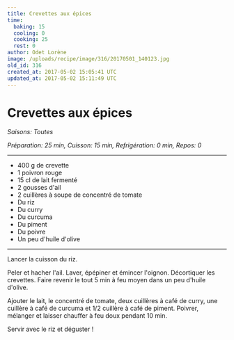 ```yaml
---
title: Crevettes aux épices
time:
  baking: 15
  cooling: 0
  cooking: 25
  rest: 0
author: Odet Lorène
image: /uploads/recipe/image/316/20170501_140123.jpg
old_id: 316
created_at: 2017-05-02 15:05:41 UTC
updated_at: 2017-05-02 15:11:49 UTC
---
```


# Crevettes aux épices



*Saisons: Toutes*

*Préparation: 25 min, Cuisson: 15 min, Refrigération: 0 min, Repos: 0*

---

- 400 g de crevette
- 1 poivron rouge
- 15 cl de lait fermenté
- 2 gousses d'ail
- 2 cuillères à soupe de concentré de tomate
- Du riz
- Du curry
- Du curcuma
- Du piment
- Du poivre
- Un peu d'huile d'olive

---

Lancer la cuisson du riz.

Peler et hacher l'ail. Laver, épépiner et émincer l'oignon. Décortiquer les crevettes. Faire revenir le tout 5 min à feu moyen dans un peu d'huile d'olive.

Ajouter le lait, le concentré de tomate, deux cuillères à café de curry, une cuillère à café de curcuma et 1/2 cuillère à café de piment. Poivrer, mélanger et laisser chauffer à feu doux pendant 10 min.

Servir avec le riz et déguster !
